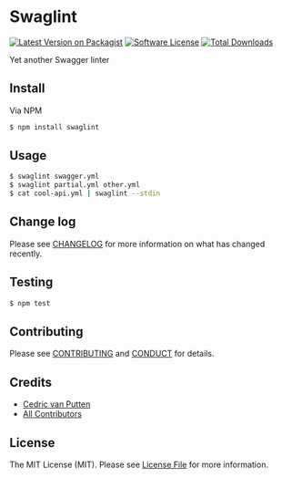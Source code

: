 # Swaglint

[![Latest Version on Packagist][ico-version]][link-npm]
[![Software License][ico-license]](LICENSE.md)
[![Total Downloads][ico-downloads]][link-downloads]

Yet another Swagger linter

## Install

Via NPM

``` bash
$ npm install swaglint
```

## Usage

``` bash
$ swaglint swagger.yml
$ swaglint partial.yml other.yml
$ cat cool-api.yml | swaglint --stdin
```

## Change log

Please see [CHANGELOG](CHANGELOG.md) for more information on what has changed recently.

## Testing

``` bash
$ npm test
```

## Contributing

Please see [CONTRIBUTING](CONTRIBUTING.md) and [CONDUCT](CONDUCT.md) for details.

## Credits

- [Cedric van Putten][link-author]
- [All Contributors][link-contributors]

## License

The MIT License (MIT). Please see [License File](LICENSE.md) for more information.

[ico-version]: https://img.shields.io/npm/v/swaglint.svg?style=flat-square
[ico-license]: https://img.shields.io/badge/license-MIT-brightgreen.svg?style=flat-square
[ico-downloads]: https://img.shields.io/npm/dt/swaglint.svg?style=flat-square

[link-npm]: https://www.npmjs.com/package/swaglint
[link-downloads]: https://www.npmjs.com/package/swaglint
[link-author]: https://github.com/bycedric
[link-contributors]: ../../contributors
